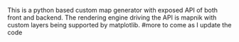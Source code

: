This is a python based custom map generator with exposed API of both front and backend.
The rendering engine driving the API is mapnik with custom layers being supported by matplotlib.
#more to come as I update the code
